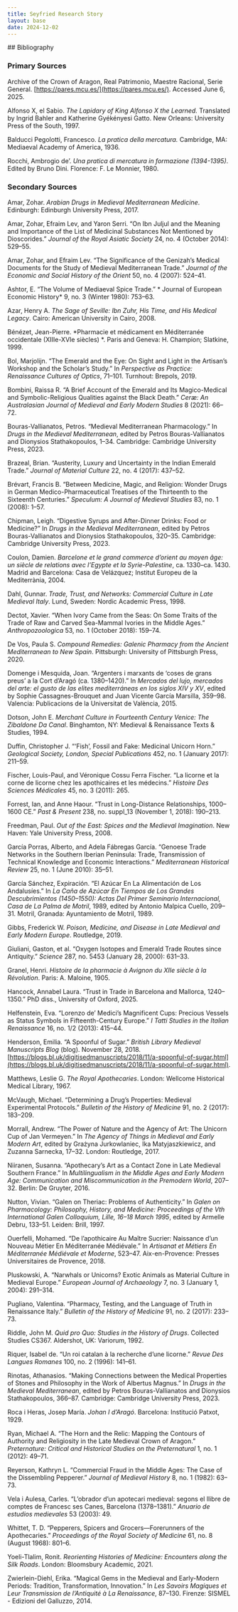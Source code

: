 ```yaml
---
title: Seyfried Research Story
layout: base
date: 2024-12-02
---
```

<link rel="stylesheet" href="path/to/bootstrap.min.css">
<link rel="stylesheet" href="assets/css/main.css">
## Bibliography

### Primary Sources
Archive of the Crown of Aragon, Real Patrimonio, Maestre Racional, Serie General. [https://pares.mcu.es/](https://pares.mcu.es/). Accessed June 6, 2025.

Alfonso X, el Sabio. *The Lapidary of King Alfonso X the Learned.* Translated by Ingrid Bahler and Katherine Gyékényesi Gatto. New Orleans: University Press of the South, 1997.

Balducci Pegolotti, Francesco. *La pratica della mercatura.* Cambridge, MA: Mediaeval Academy of America, 1936.

Rocchi, Ambrogio de’. *Una pratica di mercatura in formazione (1394-1395)*. Edited by Bruno Dini. Florence: F. Le Monnier, 1980.
<br style="clear: both">
### Secondary Sources
Amar, Zohar. *Arabian Drugs in Medieval Mediterranean Medicine*. Edinburgh: Edinburgh University Press, 2017.

Amar, Zohar, Efraim Lev, and Yaron Serri. “On Ibn Juljul and the Meaning and Importance of the List of Medicinal Substances Not Mentioned by Dioscorides.” *Journal of the Royal Asiatic Society* 24, no. 4 (October 2014): 529–55.

Amar, Zohar, and Efraim Lev. “The Significance of the Genizah’s Medical Documents for the Study of Medieval Mediterranean Trade.” *Journal of the Economic and Social History of the Orient* 50, no. 4 (2007): 524–41.

Ashtor, E. “The Volume of Mediaeval Spice Trade.” * Journal of European Economic History* 9, no. 3 (Winter 1980): 753–63.

Azar, Henry A. *The Sage of Seville: Ibn Zuhr, His Time, and His Medical Legacy*. Cairo: American University in Cairo, 2008.

Bénézet, Jean-Pierre. *Pharmacie et médicament en Méditerranée occidentale (XIIIe-XVIe siècles) *. Paris and Geneva: H. Champion; Slatkine, 1999.

Bol, Marjolijn. “The Emerald and the Eye: On Sight and Light in the Artisan’s Workshop and the Scholar’s Study.” In *Perspective as Practice: Renaissance Cultures of Optics*, 71–101. Turnhout: Brepols, 2019.

Bombini, Raissa R. “A Brief Account of the Emerald and Its Magico-Medical and Symbolic-Religious Qualities against the Black Death.” *Ceræ: An Australasian Journal of Medieval and Early Modern Studies* 8 (2021): 66–72.

Bouras-Vallianatos, Petros. “Medieval Mediterranean Pharmacology.” In *Drugs in the Medieval Mediterranean*, edited by Petros Bouras-Vallianatos and Dionysios Stathakopoulos, 1–34. Cambridge: Cambridge University Press, 2023.

Brazeal, Brian. “Austerity, Luxury and Uncertainty in the Indian Emerald Trade.” *Journal of Material Culture* 22, no. 4 (2017): 437–52.

Brévart, Francis B. “Between Medicine, Magic, and Religion: Wonder Drugs in German Medico-Pharmaceutical Treatises of the Thirteenth to the Sixteenth Centuries.” *Speculum: A Journal of Medieval Studies* 83, no. 1 (2008): 1–57.

Chipman, Leigh. “Digestive Syrups and After-Dinner Drinks: Food or Medicine?” In *Drugs in the Medieval Mediterranean*, edited by Petros Bouras-Vallianatos and Dionysios Stathakopoulos, 320–35. Cambridge: Cambridge University Press, 2023.

Coulon, Damien. *Barcelone et le grand commerce d’orient au moyen âge: un siècle de relations avec l’Egypte et la Syrie-Palestine*, ca. 1330–ca. 1430. Madrid and Barcelona: Casa de Velázquez; Institut Europeu de la Mediterrània, 2004.

Dahl, Gunnar. *Trade, Trust, and Networks: Commercial Culture in Late Medieval Italy*. Lund, Sweden: Nordic Academic Press, 1998.

Dectot, Xavier. “When Ivory Came from the Seas: On Some Traits of the Trade of Raw and Carved Sea-Mammal Ivories in the Middle Ages.” *Anthropozoologica* 53, no. 1 (October 2018): 159–74.

De Vos, Paula S. *Compound Remedies: Galenic Pharmacy from the Ancient Mediterranean to New Spain*. Pittsburgh: University of Pittsburgh Press, 2020.

Domenge i Mesquida, Joan. “Argenters i marxants de ‘coses de grans preus’ a la Cort d’Aragó (ca. 1380–1420).” In *Mercados del lujo, mercados del arte: el gusto de las elites mediterráneas en los siglos XIV y XV*, edited by Sophie Cassagnes-Brouquet and Juan Vicente García Marsilla, 359–98. Valencia: Publicacions de la Universitat de València, 2015.

Dotson, John E. *Merchant Culture in Fourteenth Century Venice: The Zibaldone Da Canal*. Binghamton, NY: Medieval & Renaissance Texts & Studies, 1994.

Duffin, Christopher J. “‘Fish’, Fossil and Fake: Medicinal Unicorn Horn.” *Geological Society, London, Special Publications* 452, no. 1 (January 2017): 211–59.

Fischer, Louis-Paul, and Véronique Cossu Ferra Fischer. “La licorne et la corne de licorne chez les apothicaires et les médecins.” *Histoire Des Sciences Médicales* 45, no. 3 (2011): 265.

Forrest, Ian, and Anne Haour. “Trust in Long-Distance Relationships, 1000–1600 CE.” *Past & Present* 238, no. suppl_13 (November 1, 2018): 190–213.

Freedman, Paul. *Out of the East: Spices and the Medieval Imagination*. New Haven: Yale University Press, 2008.

García Porras, Alberto, and Adela Fábregas García. “Genoese Trade Networks in the Southern Iberian Peninsula: Trade, Transmission of Technical Knowledge and Economic Interactions.” *Mediterranean Historical Review* 25, no. 1 (June 2010): 35–51.

García Sánchez, Expiración. “El Azúcar En La Alimentación de Los Andalusíes.” In *La Caña de Azúcar En Tiempos de Los Grandes Descubrimientos (1450–1550): Actas Del Primer Seminario Internacional, Casa de La Palma de Motril*, 1989, edited by Antonio Malpica Cuello, 209–31. Motril, Granada: Ayuntamiento de Motril, 1989.

Gibbs, Frederick W. *Poison, Medicine, and Disease in Late Medieval and Early Modern Europe*. Routledge, 2019.

Giuliani, Gaston, et al. “Oxygen Isotopes and Emerald Trade Routes since Antiquity.” *Science* 287, no. 5453 (January 28, 2000): 631–33.

Granel, Henri. *Histoire de la pharmacie à Avignon du XIIe siècle à la Révolution*. Paris: A. Maloine, 1905.

Hancock, Annabel Laura. “Trust in Trade in Barcelona and Mallorca, 1240–1350.” PhD diss., University of Oxford, 2025.

Helfenstein, Eva. “Lorenzo de’ Medici’s Magnificent Cups: Precious Vessels as Status Symbols in Fifteenth-Century Europe.” *I Tatti Studies in the Italian Renaissance* 16, no. 1/2 (2013): 415–44.

Henderson, Emilia. “A Spoonful of Sugar.” *British Library Medieval Manuscripts Blog* (blog). November 28, 2018. [https://blogs.bl.uk/digitisedmanuscripts/2018/11/a-spoonful-of-sugar.html](https://blogs.bl.uk/digitisedmanuscripts/2018/11/a-spoonful-of-sugar.html).

Matthews, Leslie G. *The Royal Apothecaries*. London: Wellcome Historical Medical Library, 1967.

McVaugh, Michael. “Determining a Drug’s Properties: Medieval Experimental Protocols.” *Bulletin of the History of Medicine* 91, no. 2 (2017): 183–209.

Morrall, Andrew. “The Power of Nature and the Agency of Art: The Unicorn Cup of Jan Vermeyen.” In *The Agency of Things in Medieval and Early Modern Art*, edited by Grażyna Jurkowlaniec, Ika Matyjaszkiewicz, and Zuzanna Sarnecka, 17–32. London: Routledge, 2017.

Niiranen, Susanna. “Apothecary’s Art as a Contact Zone in Late Medieval Southern France.” In *Multilingualism in the Middle Ages and Early Modern Age: Communication and Miscommunication in the Premodern World*, 207–32. Berlin: De Gruyter, 2016.

Nutton, Vivian. “Galen on Theriac: Problems of Authenticity.” In *Galen on Pharmacology: Philosophy, History, and Medicine: Proceedings of the Vth International Galen Colloquium, Lille, 16–18 March 1995*, edited by Armelle Debru, 133–51. Leiden: Brill, 1997.

Ouerfelli, Mohamed. “De l’apothicaire Au Maître Sucrier: Naissance d’un Nouveau Métier En Méditerranée Médiévale.” In *Artisanat et Métiers En Méditerranée Médiévale et Moderne*, 523–47. Aix-en-Provence: Presses Universitaires de Provence, 2018.

Pluskowski, A. “Narwhals or Unicorns? Exotic Animals as Material Culture in Medieval Europe.” *European Journal of Archaeology* 7, no. 3 (January 1, 2004): 291–314.

Pugliano, Valentina. “Pharmacy, Testing, and the Language of Truth in Renaissance Italy.” *Bulletin of the History of Medicine* 91, no. 2 (2017): 233–73.

Riddle, John M. *Quid pro Quo: Studies in the History of Drugs*. Collected Studies CS367. Aldershot, UK: Variorum, 1992.

Riquer, Isabel de. “Un roi catalan à la recherche d’une licorne.” *Revue Des Langues Romanes* 100, no. 2 (1996): 141–61.

Rinotas, Athanasios. “Making Connections between the Medical Properties of Stones and Philosophy in the Work of Albertus Magnus.” In *Drugs in the Medieval Mediterranean*, edited by Petros Bouras-Vallianatos and Dionysios Stathakopoulos, 366–87. Cambridge: Cambridge University Press, 2023.

Roca i Heras, Josep María. *Johan I d’Aragó*. Barcelona: Institució Patxot, 1929.

Ryan, Michael A. “The Horn and the Relic: Mapping the Contours of Authority and Religiosity in the Late Medieval Crown of Aragon.” *Preternature: Critical and Historical Studies on the Preternatural* 1, no. 1 (2012): 49–71.

Reyerson, Kathryn L. “Commercial Fraud in the Middle Ages: The Case of the Dissembling Pepperer.” *Journal of Medieval History* 8, no. 1 (1982): 63–73. 

Vela i Aulesa, Carles. “L’obrador d’un apotecari medieval: segons el llibre de comptes de Francesc ses Canes, Barcelona (1378–1381).” *Anuario de estudios medievales* 53 (2003): 49.

Whittet, T. D. “Pepperers, Spicers and Grocers—Forerunners of the Apothecaries.” *Proceedings of the Royal Society of Medicine* 61, no. 8 (August 1968): 801–6.

Yoeli-Tlalim, Ronit. *Reorienting Histories of Medicine: Encounters along the Silk Roads*. London: Bloomsbury Academic, 2021.

Zwierlein-Diehl, Erika. “Magical Gems in the Medieval and Early-Modern Periods: Tradition, Transformation, Innovation.” In *Les Savoirs Magiques et Leur Transmission de l’Antiquité à La Renaissance*, 87–130. Firenze: SISMEL - Edizioni del Galluzzo, 2014.

